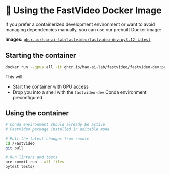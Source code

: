 
# 🐳 Using the FastVideo Docker Image

If you prefer a containerized development environment or want to avoid managing dependencies manually, you can use our prebuilt Docker image:

**Images:** [`ghcr.io/hao-ai-lab/fastvideo/fastvideo-dev:py3.12-latest`](https://ghcr.io/hao-ai-lab/fastvideo/fastvideo-dev)

## Starting the container

```bash
docker run --gpus all -it ghcr.io/hao-ai-lab/fastvideo/fastvideo-dev:py3.12-latest
```

This will:

- Start the container with GPU access  
- Drop you into a shell with the `fastvideo-dev` Conda environment preconfigured

## Using the container

```bash
# Conda environment should already be active
# FastVideo package installed in editable mode

# Pull the latest changes from remote
cd /FastVideo
git pull

# Run linters and tests
pre-commit run --all-files
pytest tests/
```
